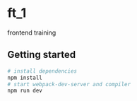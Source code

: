 # ft_1
frontend training

## Getting started

```bash
# install dependencies
npm install
# start webpack-dev-server and compiler
npm run dev
```
